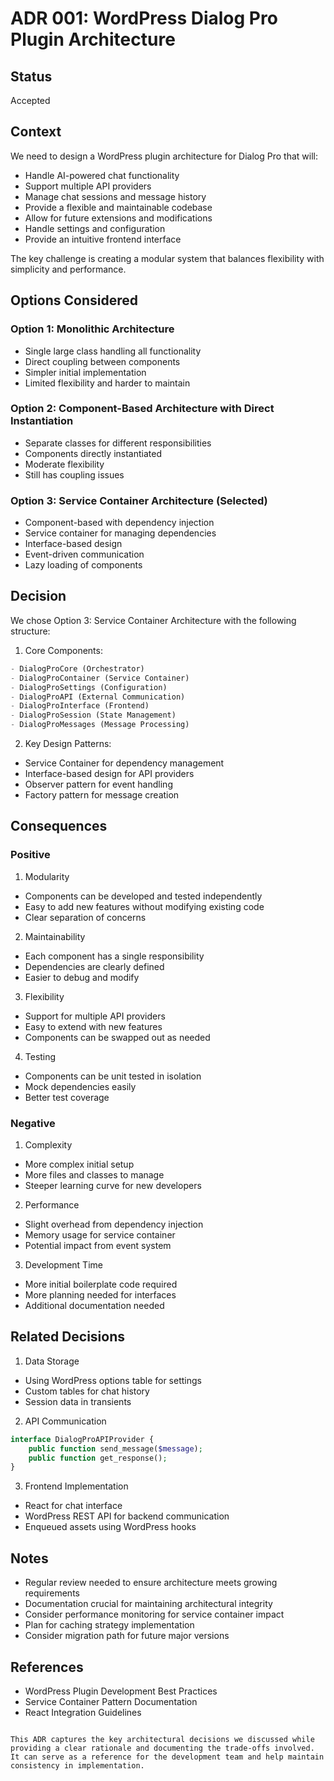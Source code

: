 # ADR 001: WordPress Dialog Pro Plugin Architecture

## Status
Accepted

## Context
We need to design a WordPress plugin architecture for Dialog Pro that will:
- Handle AI-powered chat functionality
- Support multiple API providers
- Manage chat sessions and message history
- Provide a flexible and maintainable codebase
- Allow for future extensions and modifications
- Handle settings and configuration
- Provide an intuitive frontend interface

The key challenge is creating a modular system that balances flexibility with simplicity and performance.

## Options Considered

### Option 1: Monolithic Architecture
- Single large class handling all functionality
- Direct coupling between components
- Simpler initial implementation
- Limited flexibility and harder to maintain

### Option 2: Component-Based Architecture with Direct Instantiation
- Separate classes for different responsibilities
- Components directly instantiated
- Moderate flexibility
- Still has coupling issues

### Option 3: Service Container Architecture (Selected)
- Component-based with dependency injection
- Service container for managing dependencies
- Interface-based design
- Event-driven communication
- Lazy loading of components

## Decision
We chose Option 3: Service Container Architecture with the following structure:

1. Core Components:
```php
- DialogProCore (Orchestrator)
- DialogProContainer (Service Container)
- DialogProSettings (Configuration)
- DialogProAPI (External Communication)
- DialogProInterface (Frontend)
- DialogProSession (State Management)
- DialogProMessages (Message Processing)
```

2. Key Design Patterns:
- Service Container for dependency management
- Interface-based design for API providers
- Observer pattern for event handling
- Factory pattern for message creation

## Consequences

### Positive
1. Modularity
- Components can be developed and tested independently
- Easy to add new features without modifying existing code
- Clear separation of concerns

2. Maintainability
- Each component has a single responsibility
- Dependencies are clearly defined
- Easier to debug and modify

3. Flexibility
- Support for multiple API providers
- Easy to extend with new features
- Components can be swapped out as needed

4. Testing
- Components can be unit tested in isolation
- Mock dependencies easily
- Better test coverage

### Negative
1. Complexity
- More complex initial setup
- More files and classes to manage
- Steeper learning curve for new developers

2. Performance
- Slight overhead from dependency injection
- Memory usage for service container
- Potential impact from event system

3. Development Time
- More initial boilerplate code required
- More planning needed for interfaces
- Additional documentation needed

## Related Decisions

1. Data Storage
- Using WordPress options table for settings
- Custom tables for chat history
- Session data in transients

2. API Communication
```php
interface DialogProAPIProvider {
    public function send_message($message);
    public function get_response();
}
```

3. Frontend Implementation
- React for chat interface
- WordPress REST API for backend communication
- Enqueued assets using WordPress hooks

## Notes
- Regular review needed to ensure architecture meets growing requirements
- Documentation crucial for maintaining architectural integrity
- Consider performance monitoring for service container impact
- Plan for caching strategy implementation
- Consider migration path for future major versions

## References
- WordPress Plugin Development Best Practices
- Service Container Pattern Documentation
- React Integration Guidelines
```

This ADR captures the key architectural decisions we discussed while providing a clear rationale and documenting the trade-offs involved. It can serve as a reference for the development team and help maintain consistency in implementation.
